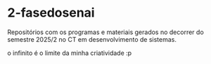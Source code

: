 # 2-fasedosenai
Repositórios com os programas e materiais gerados no decorrer do semestre 2025/2 no CT em desenvolvimento de sistemas.

o infinito é o limite da minha criatividade :p